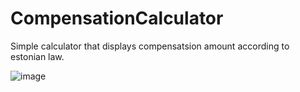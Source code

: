 # CompensationCalculator

Simple calculator that displays compensatsion amount according to estonian law.

![image](https://github.com/Kristjanp1/CompensationCalculator/assets/56919607/d4deafa0-7159-4fa9-b98d-7ae5c4a7a491)
